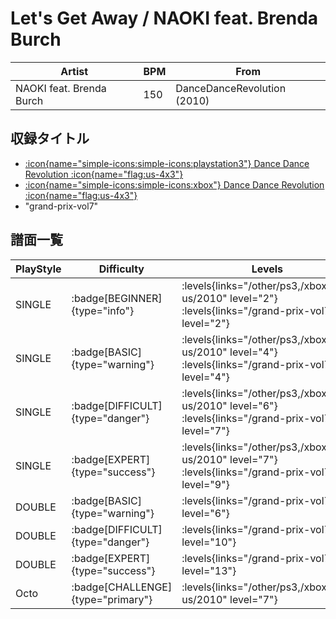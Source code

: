 # Let's Get Away / NAOKI feat. Brenda Burch

|Artist|BPM|From|
|------|---|----|
|NAOKI feat. Brenda Burch|150|DanceDanceRevolution (2010)|

## 収録タイトル

- [:icon{name="simple-icons:simple-icons:playstation3"} Dance Dance Revolution :icon{name="flag:us-4x3"}](/other/ps3)
- [:icon{name="simple-icons:simple-icons:xbox"} Dance Dance Revolution :icon{name="flag:us-4x3"}](/xbox360-us/2010)
- "grand-prix-vol7"

## 譜面一覧

|PlayStyle|Difficulty|Levels|Notes|Movie|
|---------|----------|------|-----|-----|
|SINGLE| :badge[BEGINNER]{type="info"}| :levels{links="/other/ps3,/xbox360-us/2010" level="2"} :levels{links="/grand-prix-vol7" level="2"}|83/19||
|SINGLE| :badge[BASIC]{type="warning"}| :levels{links="/other/ps3,/xbox360-us/2010" level="4"} :levels{links="/grand-prix-vol7" level="4"}|129/13||
|SINGLE| :badge[DIFFICULT]{type="danger"}| :levels{links="/other/ps3,/xbox360-us/2010" level="6"} :levels{links="/grand-prix-vol7" level="7"}|244/12||
|SINGLE| :badge[EXPERT]{type="success"}| :levels{links="/other/ps3,/xbox360-us/2010" level="7"} :levels{links="/grand-prix-vol7" level="9"}|307/10||
|DOUBLE| :badge[BASIC]{type="warning"}| :levels{links="/grand-prix-vol7" level="6"}|213/40||
|DOUBLE| :badge[DIFFICULT]{type="danger"}| :levels{links="/grand-prix-vol7" level="10"}|260/53||
|DOUBLE| :badge[EXPERT]{type="success"}| :levels{links="/grand-prix-vol7" level="13"}|386/6||
|Octo| :badge[CHALLENGE]{type="primary"}| :levels{links="/other/ps3,/xbox360-us/2010" level="7"}|||

